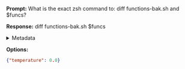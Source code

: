 **Prompt:**
What is the exact zsh command to: diff functions-bak.sh and $funcs?

**Response:**
diff functions-bak.sh $funcs

<details><summary>Metadata</summary>

- Duration: 859 ms
- Datetime: 2023-08-19T16:16:24.938649
- Model: gpt-3.5-turbo-0613

</details>

**Options:**
```json
{"temperature": 0.0}
```

